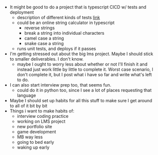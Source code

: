 - It might be good to do a project that is typescript CICD w/ tests and deployment
	- description of different kinds of tests [link](https://stackoverflow.com/a/859592)
	- could be an online string calculator in typescript
		- reverse strings
		- break a string into individual characters
		- camel case a string
		- snake case a string
	- runs unit tests, and deploys if it passes
- I'm getting stressed out about the big lms project. Maybe I should stick to smaller deliverables. I don't know.
	- maybe I ought to worry less about whether or not I'll finish it and instead just work little by little to complete it. Worst case scenario, I don't complete it, but I post what i have so far and write what's left to do.
- I can also start interview prep too, that seems fun.
	- could do it in python too, since I see a lot of places requesting that language
- Maybe I should set up habits for all this stuff to make sure I get around to all of it bit by bit
- Things i want to make habits of:
	- interview coding practice
	- working on LMS project
	- new portfolio site
	- game development
	- MB way less
	- going to bed early
	- waking up early
